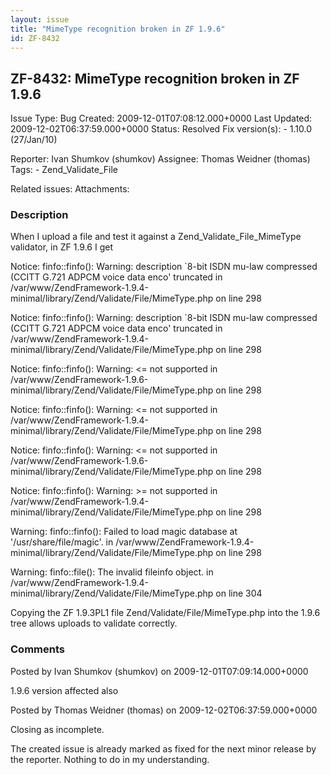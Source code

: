 ```yaml
---
layout: issue
title: "MimeType recognition broken in ZF 1.9.6"
id: ZF-8432
---
```


ZF-8432: MimeType recognition broken in ZF 1.9.6
------------------------------------------------

 Issue Type: Bug Created: 2009-12-01T07:08:12.000+0000 Last Updated: 2009-12-02T06:37:59.000+0000 Status: Resolved Fix version(s): - 1.10.0 (27/Jan/10)
 
 Reporter:  Ivan Shumkov (shumkov)  Assignee:  Thomas Weidner (thomas)  Tags: - Zend\_Validate\_File
 
 Related issues: 
 Attachments: 
### Description

When I upload a file and test it against a Zend\_Validate\_File\_MimeType validator, in ZF 1.9.6 I get

Notice: finfo::finfo(): Warning: description `8-bit ISDN mu-law compressed (CCITT G.721 ADPCM voice data enco' truncated in /var/www/ZendFramework-1.9.4-minimal/library/Zend/Validate/File/MimeType.php on line 298

Notice: finfo::finfo(): Warning: description `8-bit ISDN mu-law compressed (CCITT G.721 ADPCM voice data enco' truncated in /var/www/ZendFramework-1.9.4-minimal/library/Zend/Validate/File/MimeType.php on line 298

Notice: finfo::finfo(): Warning: <= not supported in /var/www/ZendFramework-1.9.6-minimal/library/Zend/Validate/File/MimeType.php on line 298

Notice: finfo::finfo(): Warning: <= not supported in /var/www/ZendFramework-1.9.4-minimal/library/Zend/Validate/File/MimeType.php on line 298

Notice: finfo::finfo(): Warning: <= not supported in /var/www/ZendFramework-1.9.6-minimal/library/Zend/Validate/File/MimeType.php on line 298

Notice: finfo::finfo(): Warning: >= not supported in /var/www/ZendFramework-1.9.4-minimal/library/Zend/Validate/File/MimeType.php on line 298

Warning: finfo::finfo(): Failed to load magic database at '/usr/share/file/magic'. in /var/www/ZendFramework-1.9.4-minimal/library/Zend/Validate/File/MimeType.php on line 298

Warning: finfo::file(): The invalid fileinfo object. in /var/www/ZendFramework-1.9.4-minimal/library/Zend/Validate/File/MimeType.php on line 304

Copying the ZF 1.9.3PL1 file Zend/Validate/File/MimeType.php into the 1.9.6 tree allows uploads to validate correctly.

 

 

### Comments

Posted by Ivan Shumkov (shumkov) on 2009-12-01T07:09:14.000+0000

1.9.6 version affected also

 

 

Posted by Thomas Weidner (thomas) on 2009-12-02T06:37:59.000+0000

Closing as incomplete.

The created issue is already marked as fixed for the next minor release by the reporter. Nothing to do in my understanding.

 

 